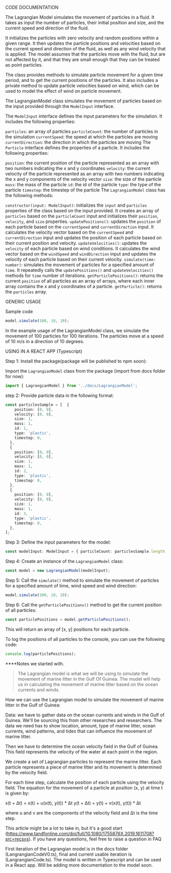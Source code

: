 CODE DOCUMENTATION



The Lagrangian Model simulates the movement of particles in a fluid. It takes as input the number of particles, their initial position and size, and the current speed and direction of the fluid.

It initializes the particles with zero velocity and random positions within a given range. It then updates the particle positions and velocities based on the current speed and direction of the fluid, as well as any wind velocity that is applied. The model assumes that the particles move with the fluid, but are not affected by it, and that they are small enough that they can be treated as point particles.

The class provides methods to simulate particle movement for a given time period, and to get the current positions of the particles. It also includes a private method to update particle velocities based on wind, which can be used to model the effect of wind on particle movement.

The LagrangianModel class simulates the movement of particles based on the input provided through the `ModelInput` interface.

The `ModelInput` interface defines the input parameters for the simulation. It includes the following properties:

`particles`: an array of particles
`particleCount`: the number of particles in the simulation
`currentSpeed`: the speed at which the particles are moving
`currentDirection`: the direction in which the particles are moving
The `Particle` interface defines the properties of a particle. It includes the following properties:

`position`: the current position of the particle represented as an array with two numbers indicating the x and y coordinates
`velocity`: the current velocity of the particle represented as an array with two numbers indicating the x and y components of the velocity vector
`size`: the size of the particle
`mass`: the mass of the particle
`id`: the id of the particle
`type`: the type of the particle
`timestep`: the timestep of the particle
The `LagrangianModel` class has the following methods:

`constructor(input: ModelInput)`: initializes the `input` and `particles` properties of the class based on the input provided. It creates an array of `particles` based on the `particleCount` input and initializes their `position`, `velocity`, and `size` properties.
`updatePositions()`: updates the `position` of each particle based on the `currentSpeed` and `currentDirection` input. It calculates the velocity vector based on the `currentSpeed` and `currentDirection` input and updates the position of each particle based on their current position and velocity.
`updateVelocities()`: updates the `velocity` of each particle based on wind conditions. It calculates the wind vector based on the `windSpeed` and `windDirection` input and updates the velocity of each particle based on their current velocity.
`simulate(time: number)`: simulates the movement of particles for a specified amount of `time`. It repeatedly calls the `updatePositions()` and `updateVelocities()` methods for `time` number of iterations.
`getParticlePositions()`: returns the current `position` of all particles as an array of arrays, where each inner array contains the x and y coordinates of a particle.
`getParticle()`: returns the `particles` array. 


GENERIC USAGE

Sample code
```Typescript
model.simulate(100, 10, 10);

```

In the example usage of the LagrangianModel class, we simulate the movement of 100 particles for 100 iterations. The particles move at a speed of 10 m/s in a direction of 10 degrees.

USING IN A REACT APP (Typescript)

Step 1: 
Install the package(package will be published to npm soon):

Import the `LagrangianModel` class from the package (import from docs folder for now):

```Typescript
import { LagrangianModel } from '../docs/LagrangianModel';

```
step 2:
Provide particle data in the following format:
```TypeScript
const particlesSample = [  {
    position: [0, 0],
    velocity: [0, 0],
    size: 1,
    mass: 1,
    id: 1,
    type: 'plastic',
    timestep: 0,
  },
  {
    position: [0, 0],
    velocity: [0, 0],
    size: 1,
    mass: 1,
    id: 2,
    type: 'plastic',
    timestep: 0,
  },
  {
    position: [0, 0],
    velocity: [0, 0],
    size: 1,
    mass: 1,
    id: 3,
    type: 'plastic',
    timestep: 0,
  },
];

```

Step 3: 
Define the input parameters for the model:

```Typescript
const modelInput: ModelInput = { particleCount: particlesSample.length, particles: particlesSample,  currentSpeed: 0.5, currentDirection: 0, };
```

Step 4:
Create an instance of the `LagrangianModel` class:

```Typescript
const model = new LagrangianModel(modelInput);

```
Step 5:
Call the `simulate()` method to simulate the movement of particles for a specified amount of time, wind speed and wind direction:

```Typescript
model.simulate(100, 10, 10);

```
Step 6:
Call the `getParticlePositions()` method to get the current position of all particles:

```Typescript
const particlePositions = model.getParticlePositions();

```
This will return an array of [x, y] positions for each particle.

To log the positions of all particles to the console, you can use the following code:

```Typescript
console.log(particlePositions);

```

****Notes we started with.

> The Lagrangian model is what we will be using to simulate the movement of marine litter in the Gulf Of Guinea. The model will help us in calculating the movement of marine litter based on the ocean currents and winds.

How we can use the Lagrangian model to simulate the movement of marine litter in the Gulf of Guinea:

Data: we have to gather data on the ocean currents and winds in the Gulf of Guinea. We'll be sourcing this from other researches and researchers. The data we need has to show location, amount, type of marine litter, ocean currents, wind patterns, and tides that can influence the movement of marine litter. 

Then we have to determine the ocean velocity field in the Gulf of Guinea. This field represents the velocity of the water at each point in the region.

We create a set of Lagrangian particles to represent the marine litter. Each particle represents a piece of marine litter and its movement is determined by the velocity field.

For each time step, calculate the position of each particle using the velocity field. The equation for the movement of a particle at position (x, y) at time t is given by:

x(t + Δt) = x(t) + u(x(t), y(t)) * Δt
y(t + Δt) = y(t) + v(x(t), y(t)) * Δt

where u and v are the components of the velocity field and Δt is the time step.

This article might be a lot to take in, but it's a good start (https://www.tandfonline.com/doi/full/10.1080/1755876X.2019.1611708?src=recsys). If you have any questions, feel free to raise a question in FAQ

First iteration of the Lagrangian model is in the docs folder (LangrangianCodeV0.ts), final and current usable iteration is (LangrangianCode.ts). The model is written in Typescript and can be used in a React app. Will be adding more documentation to the model soon.
